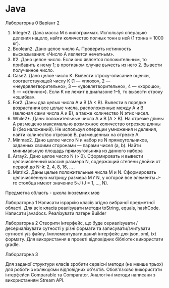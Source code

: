 # Java
Лабораторна 0
Варіант 2
1. Integer2. Дана масса M в килограммах. Используя операцию деления нацело, найти количество полных тонн в ней (1 тонна = 1000 кг).
2. Boolean2. Дано целое число A. Проверить истинность высказывания: «Число A является нечетным».
3. If2. Дано целое число. Если оно является положительным, то прибавить к нему 1; в противном случае вычесть из него 2. Вывести полученное число.
4. Case2. Дано целое число K. Вывести строку-описание оценки, соответствующей числу K (1 — «плохо», 2 — «неудовлетворительно», 3 — «удовлетворительно», 4 — «хорошо», 5 — «отлично»). Если K не лежит в диапазоне 1–5, то вывести строку «ошибка».
5. For2. Даны два целых числа A и B (A < B). Вывести в порядке возрастания все целые числа, расположенные между A и B (включая сами числа A и B), а также количество N этих чисел.
6. While2*. Даны положительные числа A и B (A > B). На отрезке длины A размещено максимально возможное количество отрезков длины B (без наложений). Не используя операции умножения и деления, найти количество отрезков B, размещенных на отрезке A.
7. Minmax2. Дано целое число N и набор из N прямоугольников, заданных своими сторонами — парами чисел (a, b). Найти минимальную площадь прямоугольника из данного набора
8. Array2. Дано целое число N (> 0). Сформировать и вывести целочисленный массив размера N, содержащий степени двойки от первой до N-й: 2, 4, 8, 16, … .
9. Matrix2. Даны целые положительные числа M и N. Сформировать целочисленную матрицу размера M ґ N, у которой все элементы J-го столбца имеют значение 5·J (J = 1, …, N).


Предметна область - школа іноземних мов

Лабораторна 1
Написати ієрархію класів згідно вибраної предметної області. 
Для всіх класів реалізувати методи toString, equals, hashCode. 
Написати javadocs.
Реалізувати патерн Builder


Лабораторна 2
Створити інтерфейс, що буде сериалізувати / десериалізувати сутності у різні формати та записувати/зчитувати сутності у/з файлу.
Імплементувати даний інтерфейс для json, xml, txt формату.
Для використання в проекті відповідних бібліотек використати gradle.

Лабораторна 3

Для заданої структури класів зробити сервісні методи (не менше трьох) для роботи з колекціями відповідних об'єктів. 
Обов'язково використати інтерфейси Comparable та Comparator.
Аналогічні методи написани з використанням Stream API.
